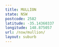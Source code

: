 ```yaml
---
title: MULLION
state: NSW
postcode: 2582
latitude: -35.14360337
longitude: 148.875057
url: /nsw/mullion/
layout: suburb
---
```


